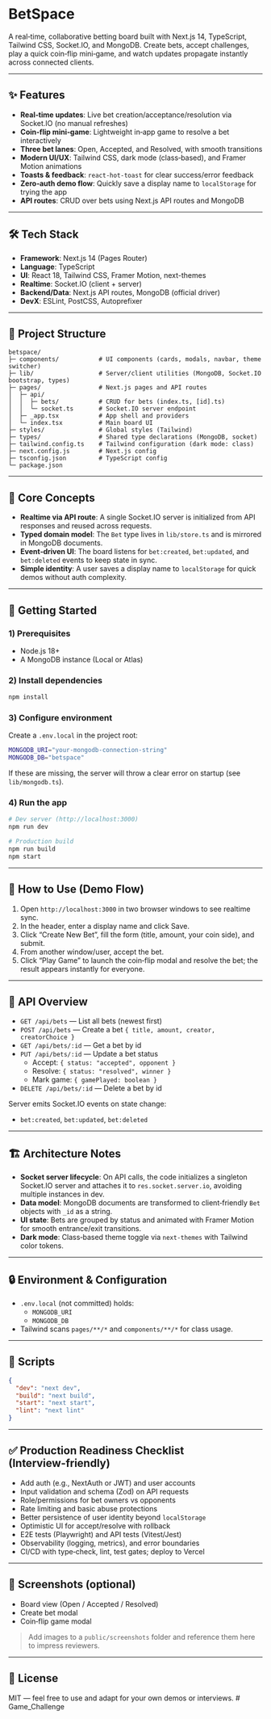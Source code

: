 # BetSpace

A real‑time, collaborative betting board built with Next.js 14, TypeScript, Tailwind CSS, Socket.IO, and MongoDB. Create bets, accept challenges, play a quick coin‑flip mini‑game, and watch updates propagate instantly across connected clients.

---

## ✨ Features

- **Real‑time updates**: Live bet creation/acceptance/resolution via Socket.IO (no manual refreshes)
- **Coin‑flip mini‑game**: Lightweight in‑app game to resolve a bet interactively
- **Three bet lanes**: Open, Accepted, and Resolved, with smooth transitions
- **Modern UI/UX**: Tailwind CSS, dark mode (class‑based), and Framer Motion animations
- **Toasts & feedback**: `react-hot-toast` for clear success/error feedback
- **Zero‑auth demo flow**: Quickly save a display name to `localStorage` for trying the app
- **API routes**: CRUD over bets using Next.js API routes and MongoDB

---

## 🛠 Tech Stack

- **Framework**: Next.js 14 (Pages Router)
- **Language**: TypeScript
- **UI**: React 18, Tailwind CSS, Framer Motion, next-themes
- **Realtime**: Socket.IO (client + server)
- **Backend/Data**: Next.js API routes, MongoDB (official driver)
- **DevX**: ESLint, PostCSS, Autoprefixer

---

## 📁 Project Structure

```text
betspace/
├─ components/           # UI components (cards, modals, navbar, theme switcher)
├─ lib/                  # Server/client utilities (MongoDB, Socket.IO bootstrap, types)
├─ pages/                # Next.js pages and API routes
│  ├─ api/
│  │  ├─ bets/           # CRUD for bets (index.ts, [id].ts)
│  │  └─ socket.ts       # Socket.IO server endpoint
│  ├─ _app.tsx           # App shell and providers
│  └─ index.tsx          # Main board UI
├─ styles/               # Global styles (Tailwind)
├─ types/                # Shared type declarations (MongoDB, socket)
├─ tailwind.config.ts    # Tailwind configuration (dark mode: class)
├─ next.config.js        # Next.js config
├─ tsconfig.json         # TypeScript config
└─ package.json
```

---

## 🧩 Core Concepts

- **Realtime via API route**: A single Socket.IO server is initialized from API responses and reused across requests.
- **Typed domain model**: The `Bet` type lives in `lib/store.ts` and is mirrored in MongoDB documents.
- **Event‑driven UI**: The board listens for `bet:created`, `bet:updated`, and `bet:deleted` events to keep state in sync.
- **Simple identity**: A user saves a display name to `localStorage` for quick demos without auth complexity.

---

## 🚀 Getting Started

### 1) Prerequisites

- Node.js 18+
- A MongoDB instance (Local or Atlas)

### 2) Install dependencies

```bash
npm install
```

### 3) Configure environment

Create a `.env.local` in the project root:

```bash
MONGODB_URI="your-mongodb-connection-string"
MONGODB_DB="betspace"
```

If these are missing, the server will throw a clear error on startup (see `lib/mongodb.ts`).

### 4) Run the app

```bash
# Dev server (http://localhost:3000)
npm run dev

# Production build
npm run build
npm start
```

---

## 🧪 How to Use (Demo Flow)

1. Open `http://localhost:3000` in two browser windows to see realtime sync.
2. In the header, enter a display name and click Save.
3. Click “Create New Bet”, fill the form (title, amount, your coin side), and submit.
4. From another window/user, accept the bet.
5. Click “Play Game” to launch the coin‑flip modal and resolve the bet; the result appears instantly for everyone.

---

## 📡 API Overview

- `GET /api/bets` — List all bets (newest first)
- `POST /api/bets` — Create a bet `{ title, amount, creator, creatorChoice }`
- `GET /api/bets/:id` — Get a bet by id
- `PUT /api/bets/:id` — Update a bet status
  - Accept: `{ status: "accepted", opponent }`
  - Resolve: `{ status: "resolved", winner }`
  - Mark game: `{ gamePlayed: boolean }`
- `DELETE /api/bets/:id` — Delete a bet by id

Server emits Socket.IO events on state change:

- `bet:created`, `bet:updated`, `bet:deleted`

---

## 🏗 Architecture Notes

- **Socket server lifecycle**: On API calls, the code initializes a singleton Socket.IO server and attaches it to `res.socket.server.io`, avoiding multiple instances in dev.
- **Data model**: MongoDB documents are transformed to client‑friendly `Bet` objects with `_id` as a string.
- **UI state**: Bets are grouped by status and animated with Framer Motion for smooth entrance/exit transitions.
- **Dark mode**: Class‑based theme toggle via `next-themes` with Tailwind color tokens.

---

## 🔒 Environment & Configuration

- `.env.local` (not committed) holds:
  - `MONGODB_URI`
  - `MONGODB_DB`
- Tailwind scans `pages/**/*` and `components/**/*` for class usage.

---

## 🧰 Scripts

```json
{
  "dev": "next dev",
  "build": "next build",
  "start": "next start",
  "lint": "next lint"
}
```

---

## ✅ Production Readiness Checklist (Interview‑friendly)

- Add auth (e.g., NextAuth or JWT) and user accounts
- Input validation and schema (Zod) on API requests
- Role/permissions for bet owners vs opponents
- Rate limiting and basic abuse protections
- Better persistence of user identity beyond `localStorage`
- Optimistic UI for accept/resolve with rollback
- E2E tests (Playwright) and API tests (Vitest/Jest)
- Observability (logging, metrics), and error boundaries
- CI/CD with type‑check, lint, test gates; deploy to Vercel

---

## 📸 Screenshots (optional)

- Board view (Open / Accepted / Resolved)
- Create bet modal
- Coin‑flip game modal

> Add images to a `public/screenshots` folder and reference them here to impress reviewers.

---

## 📄 License

MIT — feel free to use and adapt for your own demos or interviews.
#   G a m e _ C h a l l e n g e  
 